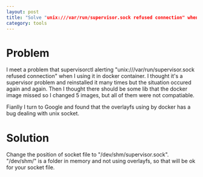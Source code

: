 ```yaml
---
layout: post
title: "Solve "unix:///var/run/supervisor.sock refused connection" when using supervisor in docker container"
category: tools
---
```


# Problem

I meet a problem that supervisorctl alerting "unix:///var/run/supervisor.sock refused connection" when I using it in docker container. I thought it's a supervisor problem and reinstalled it many times but the situation occured again and again. Then I thought there should be some lib that the docker image missed so I changed 5 images, but all of them were not compatiable. 

Fianlly I turn to Google and found that the overlayfs using by docker has a bug dealing with unix socket.

# Solution

Change the position of socket file to "/dev/shm/supervisor.sock". "/dev/shm/" is a folder in memory and not using overlayfs, so that will be ok for your socket file.